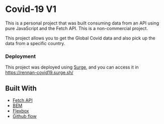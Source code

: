 # Covid-19 V1

This is a personal project that was built consuming data from an API using pure JavaScript and the Fetch API. This is a non-commercial project.

This project allows you to get the Global Covid data and also pick up the data from a specific country.

### Deployment

This project was deployed using [Surge](https://surge.sh/), and you can access it in https://rennan-covid19.surge.sh/

## Built With

- [Fetch API](https://developer.mozilla.org/en-US/docs/Web/API/Fetch_API)
- [BEM](http://getbem.com/introduction/)
- [Flexbox](https://developer.mozilla.org/en-US/docs/Web/CSS/CSS_Flexible_Box_Layout/Basic_Concepts_of_Flexbox)
- [Github flow](https://medium.com/@patrickporto/4-branching-workflows-for-git-30d0aaee7bf)

